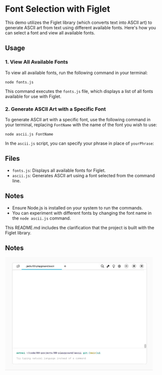 # Font Selection with Figlet

This demo utilizes the Figlet library (which converts text into ASCII art) to generate ASCII art from text using different available fonts. Here's how you can select a font and view all available fonts.

## Usage

### 1. View All Available Fonts

To view all available fonts, run the following command in your terminal:

    node fonts.js

This command executes the `fonts.js` file, which displays a list of all fonts available for use with Figlet.

### 2. Generate ASCII Art with a Specific Font

To generate ASCII art with a specific font, use the following command in your terminal, replacing `FontName` with the name of the font you wish to use:

    node ascii.js FontName

In the `ascii.js` script, you can specify your phrase in place of `yourPhrase`:

## Files

- `fonts.js`: Displays all available fonts for Figlet.
- `ascii.js`: Generates ASCII art using a font selected from the command line.

## Notes

- Ensure Node.js is installed on your system to run the commands.
- You can experiment with different fonts by changing the font name in the `node ascii.js` command.

This README.md includes the clarification that the project is built with the Figlet library.

## Notes

![demo](demo.gif)
